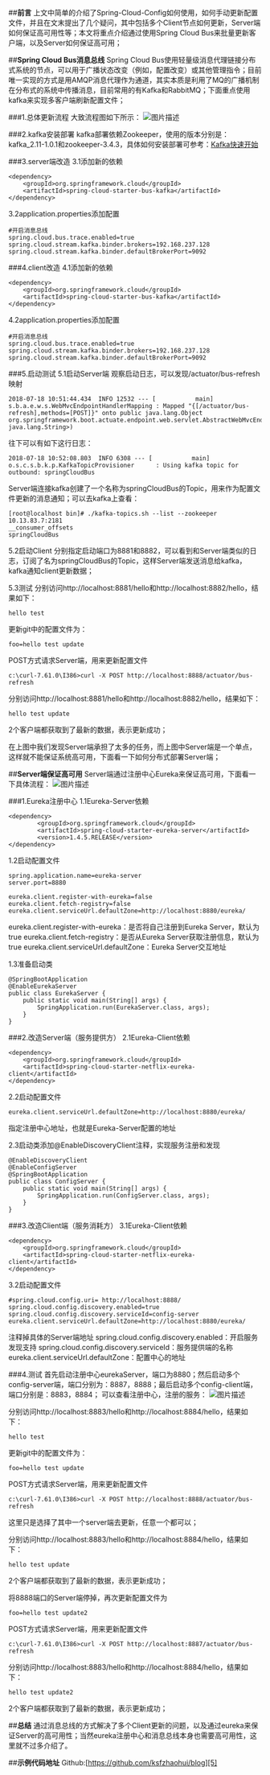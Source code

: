 ##**前言**
上文中简单的介绍了Spring-Cloud-Config如何使用，如何手动更新配置文件，并且在文末提出了几个疑问，其中包括多个Client节点如何更新，Server端如何保证高可用性等；本文将重点介绍通过使用Spring Cloud Bus来批量更新客户端，以及Server如何保证高可用；

##**Spring Cloud Bus消息总线**
Spring Cloud Bus使用轻量级消息代理链接分布式系统的节点，可以用于广播状态改变（例如，配置改变）或其他管理指令；目前唯一实现的方式是用AMQP消息代理作为通道，其实本质是利用了MQ的广播机制在分布式的系统中传播消息，目前常用的有Kafka和RabbitMQ；下面重点使用kafka来实现多客户端刷新配置文件；

###1.总体更新流程
大致流程图如下所示：
![图片描述][1]

###2.kafka安装部署
kafka部署依赖Zookeeper，使用的版本分别是：kafka_2.11-1.0.1和zookeeper-3.4.3，具体如何安装部署可参考：[Kafka快速开始][2]

###3.server端改造
3.1添加新的依赖

```
<dependency>
    <groupId>org.springframework.cloud</groupId>
    <artifactId>spring-cloud-starter-bus-kafka</artifactId>
</dependency>
```
3.2application.properties添加配置

```
#开启消息总线
spring.cloud.bus.trace.enabled=true
spring.cloud.stream.kafka.binder.brokers=192.168.237.128
spring.cloud.stream.kafka.binder.defaultBrokerPort=9092
```
###4.client改造
4.1添加新的依赖

```
<dependency>
    <groupId>org.springframework.cloud</groupId>
    <artifactId>spring-cloud-starter-bus-kafka</artifactId>
</dependency>
```
4.2application.properties添加配置

```
#开启消息总线
spring.cloud.bus.trace.enabled=true
spring.cloud.stream.kafka.binder.brokers=192.168.237.128
spring.cloud.stream.kafka.binder.defaultBrokerPort=9092
```
###5.启动测试
5.1启动Server端
观察启动日志，可以发现/actuator/bus-refresh映射

```
2018-07-18 10:51:44.434  INFO 12532 --- [           main] s.b.a.e.w.s.WebMvcEndpointHandlerMapping : Mapped "{[/actuator/bus-refresh],methods=[POST]}" onto public java.lang.Object org.springframework.boot.actuate.endpoint.web.servlet.AbstractWebMvcEndpointHandlerMapping$OperationHandler.handle(javax.servlet.http.HttpServletRequest,java.util.Map<java.lang.String, java.lang.String>)
```
往下可以有如下这行日志：

```
2018-07-18 10:52:08.803  INFO 6308 --- [           main] o.s.c.s.b.k.p.KafkaTopicProvisioner      : Using kafka topic for outbound: springCloudBus
```
Server端连接kafka创建了一个名称为springCloudBus的Topic，用来作为配置文件更新的消息通知；可以去kafka上查看：

```
[root@localhost bin]# ./kafka-topics.sh --list --zookeeper 10.13.83.7:2181
__consumer_offsets
springCloudBus
```
5.2启动Client
分别指定启动端口为8881和8882，可以看到和Server端类似的日志，订阅了名为springCloudBus的Topic，这样Server端发送消息给kafka，kafka通知client更新数据；

5.3测试
分别访问http://localhost:8881/hello和http://localhost:8882/hello，结果如下：

```
hello test
```
更新git中的配置文件为：

```
foo=hello test update
```
POST方式请求Server端，用来更新配置文件

```
c:\curl-7.61.0\I386>curl -X POST http://localhost:8888/actuator/bus-refresh
```
分别访问http://localhost:8881/hello和http://localhost:8882/hello，结果如下：

```
hello test update
```
2个客户端都获取到了最新的数据，表示更新成功；

在上图中我们发现Server端承担了太多的任务，而上图中Server端是一个单点，这样就不能保证系统高可用，下面看一下如何分布式部署Server端；

##**Server端保证高可用**
Server端通过注册中心Eureka来保证高可用，下面看一下具体流程：
![图片描述][3]

###1.Eureka注册中心
1.1Eureka-Server依赖

```
<dependency>
        <groupId>org.springframework.cloud</groupId>
        <artifactId>spring-cloud-starter-eureka-server</artifactId>
        <version>1.4.5.RELEASE</version>
</dependency>
```
1.2启动配置文件

```
spring.application.name=eureka-server
server.port=8880
 
eureka.client.register-with-eureka=false
eureka.client.fetch-registry=false
eureka.client.serviceUrl.defaultZone=http://localhost:8880/eureka/
```
eureka.client.register-with-eureka：是否将自己注册到Eureka Server，默认为true
eureka.client.fetch-registry：是否从Eureka Server获取注册信息，默认为true
eureka.client.serviceUrl.defaultZone：Eureka Server交互地址

1.3准备启动类

```
@SpringBootApplication
@EnableEurekaServer
public class EurekaServer {
    public static void main(String[] args) {
        SpringApplication.run(EurekaServer.class, args);
    }
}
```
###2.改造Server端（服务提供方）
2.1Eureka-Client依赖

```
<dependency>
    <groupId>org.springframework.cloud</groupId>
    <artifactId>spring-cloud-starter-netflix-eureka-client</artifactId>
</dependency>
```
2.2启动配置文件

```
eureka.client.serviceUrl.defaultZone=http://localhost:8880/eureka/
```
指定注册中心地址，也就是Eureka-Server配置的地址

2.3启动类添加@EnableDiscoveryClient注释，实现服务注册和发现

```
@EnableDiscoveryClient
@EnableConfigServer
@SpringBootApplication
public class ConfigServer {
    public static void main(String[] args) {
        SpringApplication.run(ConfigServer.class, args);
    }
}
```
###3.改造Client端（服务消耗方）
3.1Eureka-Client依赖

```
<dependency>
    <groupId>org.springframework.cloud</groupId>
    <artifactId>spring-cloud-starter-netflix-eureka-client</artifactId>
</dependency>
```
3.2启动配置文件

```
#spring.cloud.config.uri= http://localhost:8888/
spring.cloud.config.discovery.enabled=true
spring.cloud.config.discovery.serviceId=config-server
eureka.client.serviceUrl.defaultZone=http://localhost:8880/eureka/
```
注释掉具体的Server端地址
spring.cloud.config.discovery.enabled：开启服务发现支持
spring.cloud.config.discovery.serviceId：服务提供端的名称
eureka.client.serviceUrl.defaultZone：配置中心的地址

###4.测试
首先启动注册中心eurekaServer，端口为8880；然后启动多个config-server端，端口分别为：8887，8888；最后启动多个config-client端，端口分别是：8883，8884；
可以查看注册中心，注册的服务：
![图片描述][4]

分别访问http://localhost:8883/hello和http://localhost:8884/hello，结果如下：

```
hello test
```
更新git中的配置文件为：

```
foo=hello test update
```
POST方式请求Server端，用来更新配置文件

```
c:\curl-7.61.0\I386>curl -X POST http://localhost:8888/actuator/bus-refresh
```
这里只是选择了其中一个server端去更新，任意一个都可以；

分别访问http://localhost:8883/hello和http://localhost:8884/hello，结果如下：

```
hello test update
```
2个客户端都获取到了最新的数据，表示更新成功；

将8888端口的Server端停掉，再次更新配置文件为

```
foo=hello test update2
```
POST方式请求Server端，用来更新配置文件

```
c:\curl-7.61.0\I386>curl -X POST http://localhost:8887/actuator/bus-refresh
```
分别访问http://localhost:8883/hello和http://localhost:8884/hello，结果如下：

```
hello test update2
```
2个客户端都获取到了最新的数据，表示更新成功；

##**总结**
通过消息总线的方式解决了多个Client更新的问题，以及通过eureka来保证Server的高可用性；当然eureka注册中心和消息总线本身也需要高可用性，这里就不过多介绍了。

##**示例代码地址**
Github:[https://github.com/ksfzhaohui/blog][5]


  [1]: /img/bVbepBw
  [2]: https://codingo.xyz/index.php/2017/01/19/kafka_1/
  [3]: /img/bVbepBX
  [4]: /img/bVbepCj
  [5]: https://github.com/ksfzhaohui/blog
